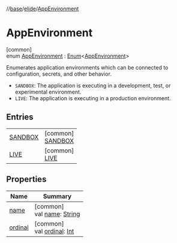 //[base](../../../index.md)/[elide](../index.md)/[AppEnvironment](index.md)

# AppEnvironment

[common]\
enum [AppEnvironment](index.md) : [Enum](https://kotlinlang.org/api/latest/jvm/stdlib/kotlin/-enum/index.html)&lt;[AppEnvironment](index.md)&gt; 

Enumerates application environments which can be connected to configuration, secrets, and other behavior.

- 
   `SANDBOX`: The application is executing in a development, test, or experimental environment.
- 
   `LIVE`: The application is executing in a production environment.

## Entries

| | |
|---|---|
| [SANDBOX](-s-a-n-d-b-o-x/index.md) | [common]<br>[SANDBOX](-s-a-n-d-b-o-x/index.md) |
| [LIVE](-l-i-v-e/index.md) | [common]<br>[LIVE](-l-i-v-e/index.md) |

## Properties

| Name | Summary |
|---|---|
| [name](../../elide.util/-encoding/-b-a-s-e64/index.md#-372974862%2FProperties%2F-1416663450) | [common]<br>val [name](../../elide.util/-encoding/-b-a-s-e64/index.md#-372974862%2FProperties%2F-1416663450): [String](https://kotlinlang.org/api/latest/jvm/stdlib/kotlin/-string/index.html) |
| [ordinal](../../elide.util/-encoding/-b-a-s-e64/index.md#-739389684%2FProperties%2F-1416663450) | [common]<br>val [ordinal](../../elide.util/-encoding/-b-a-s-e64/index.md#-739389684%2FProperties%2F-1416663450): [Int](https://kotlinlang.org/api/latest/jvm/stdlib/kotlin/-int/index.html) |
